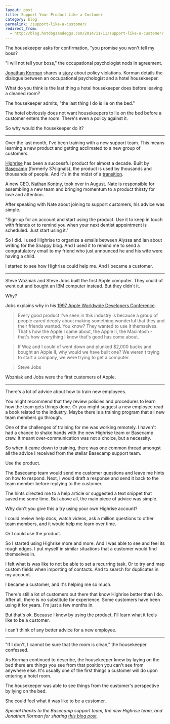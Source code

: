 ```yaml
---
layout: post
title: Support Your Product Like a Customer
category: blog
permalink: /support-like-a-customer/
redirect_from:
  - http://blog.hotdogsandeggs.com/2014/11/11/support-like-a-customer/
---
```


The housekeeper asks for confirmation, "you promise you won't tell my boss? 

"I will not tell your boss," the occupational psychologist nods in agreement.

[Jonathan Korman](https://plus.google.com/+JonathanKorman/posts) shares a [story](http://miniver.blogspot.com/2014/10/policy-violations.html) about policy violations. Korman details the dialogue between an occupational psychologist and a hotel housekeeper. 

What do you think is the last thing a hotel housekeeper does before leaving a cleaned room?   

The housekeeper admits, "the last thing I do is lie on the bed." 

The hotel obviously does not want housekeepers to lie on the bed before a customer enters the room. There's even a policy against it. 

So why would the housekeeper do it? 

* * *  

Over the last month, I've been training with a new support team. This means learning a new product and getting acclimated to a new group of customers. 

[Highrise](http://highrisehq.com) has been a successful product for almost a decade. Built by [Basecamp](http://basecamp.com) (formerly 37signals), the product is used by thousands and thousands of people. And it's in the midst of a [transition](https://signalvnoise.com/posts/3770-big-news-for-highrise). 

A new CEO, [Nathan Kontny](https://twitter.com/natekonty), took over in August. Nate is responsible for assembling a new team and bringing momentum to a product thirsty for love and attention. 

After speaking with Nate about joining to support customers, his advice was simple. 

"Sign-up for an account and start using the product. Use it to keep in touch with friends or to remind you when your next dentist appointment is scheduled. Just start using it." 

So I did. I used Highrise to organize a emails between Alyssa and Ian about writing for the Snappy blog. And I used it to remind me to send a congratulatory email to my friend who just announced he and his wife were having a child.  

I started to see how Highrise could help me. And I became a customer. 

* * *  

Steve Wozniak and Steve Jobs built the first Apple computer. They could of went out and bought an IBM computer instead. But they didn't it. 

Why? 

Jobs explains why in his [1997 Apple Worldwide Developers Conference]( https://people.hotdogsandeggs.com/steve-jobs). 

> Every good product I've seen in this industry is because a group of people cared deeply about making something wonderful that they and their friends wanted. You know? They wanted to use it themselves. That's how the Apple I came about, the Apple II, the Macintosh - that's how everything I know that's good has come about.

> If Woz and I could of went down and plunked $2,000 bucks and bought an Apple II, why would we have built one? We weren't trying to start a company, we were trying to get a computer.

> Steve Jobs

Wozniak and Jobs were the first customers of Apple. 

* * * 

There's a lot of advice about how to train new employees. 

You might recommend that they review policies and procedures to learn how the team gets things done. Or you might suggest a new employee read a book related to the industry.  Maybe there is a training program that all new team members go through.  

One of the challenges of training for me was working remotely. I haven't had a chance to shake hands with the new Highrise team or Basecamp crew. It meant over-communication was not a choice, but a necessity. 

So when it came down to training, there was one common thread amongst all the advice I received from the stellar Basecamp support team. 

Use the product. 

The Basecamp team would send me customer questions and leave me hints on how to respond. Next, I would draft a response and send it back to the team member before replying to the customer. 

The hints directed me to a help article or suggested a text snippet that saved me some time. But above all, the main piece of advice was simple. 

Why don't you give this a try using your own Highrise account? 

I could review help docs, watch videos, ask a million questions to other team members, and it would help me learn over time. 

Or I could use the product. 

So I started using Highrise more and more. And I was able to see and feel its rough edges. I put myself in similar situations that a customer would find themselves in. 

I felt what is was like to not be able to set a recurring task. Or to try and map custom fields when importing of contacts. And to search for duplicates in my account. 

I became a customer, and it's helping me so much. 

There's still a lot of customers out there that know Highrise better than I do. After all, there is no substitute for experience. Some customers have been using it for years. I'm just a few months in. 

But that's ok. Because I know by using the product, I'll learn what it feels like to be a customer. 

I can't think of any better advice for a new employee. 

* * * 

"If I don't, I cannot be sure that the room is clean," the housekeeper confessed. 

As Korman continued to describe, the housekeeper knew by laying on the bed there are things you see from that position you can't see from anywhere else. It's usually one of the first things a customer will do upon entering a hotel room. 

The housekeeper was able to see things from the customer's perspective by lying on the bed. 

She could feel what it was like to be a customer. 

*Special thanks to the Basecamp support team, the new Highrise team, and Jonathan Korman for sharing [this blog post](http://miniver.blogspot.com/2014/10/policy-violations.html).*





